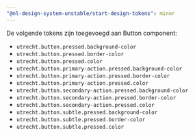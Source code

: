 ```yaml
---
"@nl-design-system-unstable/start-design-tokens": minor
---
```


De volgende tokens zijn toegevoegd aan Button component:

- `utrecht.button.pressed.background-color`
- `utrecht.button.pressed.border-color`
- `utrecht.button.pressed.color`
- `utrecht.button.primary-action.pressed.background-color`
- `utrecht.button.primary-action.pressed.border-color`
- `utrecht.button.primary-action.pressed.color`
- `utrecht.button.secondary-action.pressed.background-color`
- `utrecht.button.secondary-action.pressed.border-color`
- `utrecht.button.secondary-action.pressed.color`
- `utrecht.button.subtle.pressed.background-color`
- `utrecht.button.subtle.pressed.border-color`
- `utrecht.button.subtle.pressed.color`

